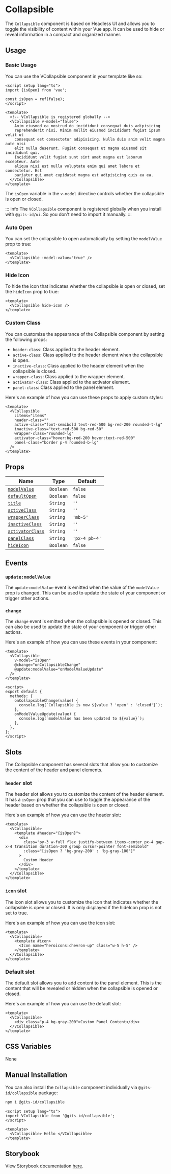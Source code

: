 # Collapsible

The `Collapsible` component is based on Headless UI and allows you to toggle the visibility of content within your Vue app. It can be used to hide or reveal information in a compact and organized manner.

## Usage

### Basic Usage

You can use the VCollapsible component in your template like so:

<LivePreview src="components-collapsible--default">

```vue
<script setup lang="ts">
import {isOpen} from 'vue';

const isOpen = ref(false);
</script>

<template>
  <!-- VCollapsible is registered globally -->
  <VCollapsible v-model="false">
    Anim eiusmod ea nostrud do incididunt consequat duis adipisicing
    reprehenderit nisi. Minim mollit eiusmod incididunt fugiat ipsum velit ut
    consequat est consectetur adipisicing. Nulla duis anim velit magna aute nisi
    elit nulla deserunt. Fugiat consequat ut magna eiusmod sit incididunt qui.
    Incididunt velit fugiat sunt sint amet magna est laborum excepteur. Aute
    aliqua nisi est nulla voluptate enim qui amet labore et consectetur. Est
    pariatur qui amet cupidatat magna est adipisicing quis ea ea.
  </VCollapsible>
</template>
```

</LivePreview>

The `isOpen` variable in the `v-model` directive controls whether the collapsible is open or closed.

::: info
The `VCollapsible` component is registered globally when you install with `@gits-id/ui`. So you don't need to import it manually.
:::

### Auto Open

You can set the collapsible to open automatically by setting the `modelValue` prop to true:

<LivePreview src="components-collapsible--auto-open" >

```vue
<template>
  <VCollapsible :model-value="true" />
</template>
```

</LivePreview>

### Hide Icon

To hide the icon that indicates whether the collapsible is open or closed, set the `hideIcon` prop to true:

<LivePreview src="components-collapsible--auto-open">

```vue
<template>
  <VCollapsible hide-icon />
</template>
```

</LivePreview>

### Custom Class

You can customize the appearance of the Collapsible component by setting the following props:

- `header-class`: Class applied to the header element.
- `active-class`: Class applied to the header element when the collapsible is open.
- `inactive-class`: Class applied to the header element when the collapsible is closed.
- `wrapper-class`: Class applied to the wrapper element.
- `activator-class`: Class applied to the activator element.
- `panel-class`: Class applied to the panel element.

Here's an example of how you can use these props to apply custom styles:

<LivePreview src="components-collapsible--custom-classes" >

```vue
<template>
  <VCollapsible
    :items="items"
    header-class=""
    active-class="font-semibold text-red-500 bg-red-200 rounded-t-lg"
    inactive-class="text-red-500 bg-red-50"
    wrapper-class="rounded-lg"
    activator-class="hover:bg-red-200 hover:text-red-500"
    panel-class="border p-4 rounded-b-lg"
  />
</template>
```

</LivePreview>

## Props

| Name                                | Type      | Default       |
| ----------------------------------- | --------- | ------------- |
| [`modelValue`](#modelValue)         | `Boolean` | `false`       |
| [`defaultOpen`](#defaultOpen)       | `Boolean` | `false`       |
| [`title`](#title)                   | `String`  | `''`          |
| [`activeClass`](#activeClass)       | `String`  | `''`          |
| [`wrapperClass`](#wrapperClass)     | `String`  | `'mb-5'`      |
| [`inactiveClass`](#inactiveClass)   | `String`  | `''`          |
| [`activatorClass`](#activatorClass) | `String`  | `''`          |
| [`panelClass`](#panelClass)         | `String`  | `'px-4 pb-4'` |
| [`hideIcon`](#hideIcon)             | `Boolean` | `false`       |

## Events

### `update:modelValue`

The `update:modelValue` event is emitted when the value of the `modelValue` prop is changed. This can be used to update the state of your component or trigger other actions.

### `change`

The `change` event is emitted when the collapsible is opened or closed. This can also be used to update the state of your component or trigger other actions.

Here's an example of how you can use these events in your component:

```vue
<template>
  <VCollapsible
    v-model="isOpen"
    @change="onCollapsibleChange"
    @update:modelValue="onModelValueUpdate"
  />
</template>

<script>
export default {
  methods: {
    onCollapsibleChange(value) {
      console.log(`Collapsible is now ${value ? 'open' : 'closed'}`);
    },
    onModelValueUpdate(value) {
      console.log(`modelValue has been updated to ${value}`);
    },
  },
};
</script>
```

## Slots

The Collapsible component has several slots that allow you to customize the content of the header and panel elements.

### `header` slot

The header slot allows you to customize the content of the header element. It has a `isOpen` prop that you can use to toggle the appearance of the header based on whether the collapsible is open or closed.

Here's an example of how you can use the header slot:

```vue
<template>
  <VCollapsible>
    <template #header="{isOpen}">
      <div
        class="py-3 w-full flex justify-between items-center px-4 gap-x-4 transition duration-300 group cursor-pointer font-semibold"
        :class="[isOpen ? 'bg-gray-200' : 'bg-gray-100']"
      >
        Custom Header
      </div>
    </template>
  </VCollapsible>
</template>
```

### `icon` slot

The icon slot allows you to customize the icon that indicates whether the collapsible is open or closed. It is only displayed if the hideIcon prop is not set to true.

Here's an example of how you can use the icon slot:

```vue
<template>
  <VCollapsible>
    <template #icon>
      <Icon name="heroicons:chevron-up" class="w-5 h-5" />
    </template>
  </VCollapsible>
</template>
```

### Default slot

The default slot allows you to add content to the panel element. This is the content that will be revealed or hidden when the collapsible is opened or closed.

Here's an example of how you can use the default slot:

```vue
<template>
  <VCollapsible>
    <div class="p-4 bg-gray-200">Custom Panel Content</div>
  </VCollapsible>
</template>
```

## CSS Variables

None

## Manual Installation

You can also install the `Collapsible` component individually via `@gits-id/collapsible` package:

```bash
npm i @gits-id/collapsible
```

```vue
<script setup lang="ts">
import VCollapsible from '@gits-id/collapsible';
</script>

<template>
  <VCollapsible> Hello </VCollapsible>
</template>
```

## Storybook

View Storybook documentation [here](https://gits-ui.web.app/?path=/story/components-collapsible--default).
